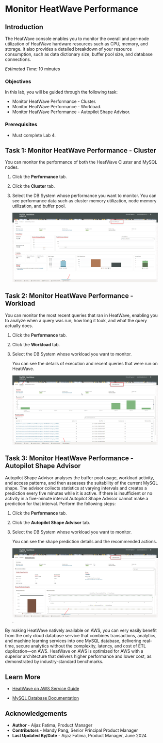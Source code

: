 # Monitor HeatWave Performance

## Introduction

The HeatWave console enables you to monitor the overall and per-node utilization of HeatWave hardware resources such as CPU, memory, and storage. It also provides a detailed breakdown of your resource consumption, such as data dictionary size, buffer pool size, and database connections.

_Estimated Time:_ 10 minutes

### Objectives

In this lab, you will be guided through the following task:

- Monitor HeatWave Performance - Cluster.
- Monitor HeatWave Performance - Workload.
- Monitor HeatWave Performance - Autopilot Shape Advisor.

### Prerequisites

- Must complete Lab 4.

## Task 1: Monitor HeatWave Performance - Cluster

You can monitor the performance of both the HeatWave Cluster and MySQL nodes.

1. Click the **Performance** tab.
2. Click the **Cluster** tab.
3. Select the DB System whose performance you want to monitor. You can see performance data such as cluster memory utilization, node memory utilization, and buffer pool.

    ![Performance  monitor cluster](./images/1-performace-monitor-cluster.png "Performance  monitor cluster")

## Task 2: Monitor HeatWave Performance - Workload

You can monitor the most recent queries that ran in HeatWave, enabling you to analyze when a query was run, how long it took, and what the query actually does.

1. Click the **Performance** tab.
2. Click the **Workload** tab.
3. Select the DB System whose workload you want to monitor.

    You can see the details of execution and recent queries that were run on HeatWave.

    ![Performance  monitor workload](./images/2-performace-monitor-workload.png "Performance  monitor workload")

## Task 3: Monitor HeatWave Performance - Autopilot Shape Advisor

Autopilot Shape Advisor analyses the buffer pool usage, workload activity, and access patterns, and then assesses the suitability of the current MySQL shape. The advisor collects statistics at varying intervals and creates a prediction every five minutes while it is active. If there is insufficient or no activity in a five-minute interval Autopilot Shape Advisor cannot make a prediction for that interval. Perform the following steps:

1. Click the **Performance** tab.
2. Click the **Autopilot Shape Advisor** tab.
3. Select the  DB System  whose workload you want to monitor.

    You can see the shape prediction details and the recommended actions.

    ![performance  monitor workload](./images/3-performace-monitor-autopilot.png "performance  monitor -workload")
.

By making HeatWave natively available on AWS, you can very easily benefit from the only cloud database service that combines transactions, analytics, and machine learning services into one MySQL database, delivering real-time, secure analytics without the complexity, latency, and cost of ETL duplication—on AWS.
HeatWave on AWS is optimized for AWS with a superior architecture that delivers higher performance and lower cost, as demonstrated by industry-standard benchmarks.

## Learn More

- [HeatWave on AWS Service Guide](https://dev.mysql.com/doc/heatwave-aws/en/)

- [MySQL Database Documentation](https://dev.mysql.com/)

## Acknowledgements

- **Author** - Aijaz Fatima, Product Manager
- **Contributors** - Mandy Pang, Senior Principal Product Manager
- **Last Updated By/Date** - Aijaz Fatima, Product Manager, June 2024
